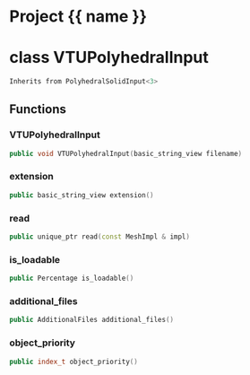 <script setup>
import {useRoute} from 'vitepress'
const {path} = useRoute()
const tokens = path.split('/')
const words = tokens[2].split('-');
for (let i = 0; i < words.length; i++) {
    words[i] = words[i].charAt(0).toUpperCase() + words[i].slice(1);
    words[i] = words[i].replace('geode', 'Geode')
}
const name = words.join('-');
</script>
# Project {{ name }}

# class VTUPolyhedralInput


```cpp
Inherits from PolyhedralSolidInput<3>
```



## Functions

### VTUPolyhedralInput

```cpp
public void VTUPolyhedralInput(basic_string_view filename)
```


### extension

```cpp
public basic_string_view extension()
```


### read

```cpp
public unique_ptr read(const MeshImpl & impl)
```


### is_loadable

```cpp
public Percentage is_loadable()
```


### additional_files

```cpp
public AdditionalFiles additional_files()
```


### object_priority

```cpp
public index_t object_priority()
```




